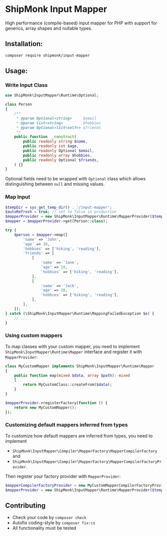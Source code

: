 # ShipMonk Input Mapper

High performance (compile-based) input mapper for PHP with support for generics, array shapes and nullable types.

## Installation:

```sh
composer require shipmonk/input-mapper
```

## Usage:

### Write Input Class

```php
use ShipMonk\InputMapper\Runtime\Optional;

class Person
{
    /**
     * @param Optional<string>     $email
     * @param list<string>         $hobbies
     * @param Optional<list<self>> $friends
     */
    public function __construct(
        public readonly string $name,
        public readonly int $age,
        public readonly Optional $email,
        public readonly array $hobbies,
        public readonly Optional $friends,
    ) {}
}
```

Optional fields need to be wrapped with `Optional` class which allows distinguishing between `null` and missing values.

### Map Input

```php
$tempDir = sys_get_temp_dir() . '/input-mapper';
$autoRefresh = true; // set to false in production
$mapperProvider = new ShipMonk\InputMapper\Runtime\MapperProvider($tempDir, $autoRefresh);
$mapper = $mapperProvider->get(Person::class);

try {
    $person = $mapper->map([
        'name' => 'John',
        'age' => 30,
        'hobbies' => ['hiking', 'reading'],
        'friends' => [
            [
                'name' => 'Jane',
                'age' => 28,
                'hobbies' => ['hiking', 'reading'],
            ],
            [
                'name' => 'Jack',
                'age' => 28,
                'hobbies' => ['hiking', 'reading'],
            ],
        ],
    ]);
} catch (\ShipMonk\InputMapper\Runtime\MappingFailedException $e) {
    // ...
}
```

### Using custom mappers

To map classes with your custom mapper, you need to implement `ShipMonk\InputMapper\Runtime\Mapper` interface and register it with `MapperProvider`:

```php
class MyCustomMapper implements ShipMonk\InputMapper\Runtime\Mapper
{
    public function map(mixed $data, array $path): mixed
    {
        return MyCustomClass::createFrom($data);
    }
}

$mapperProvider->registerFactory(function () {
    return new MyCustomMapper();
});
```

### Customizing default mappers inferred from types

To customize how default mappers are inferred from types, you need to implement

* `ShipMonk\InputMapper\Compiler\MapperFactory\MapperCompilerFactory` and
* `ShipMonk\InputMapper\Compiler\MapperFactory\MapperCompilerFactoryProvider`.

Then register your factory provider with `MapperProvider`:

```php
$mapperCompilerFactoryProvider = new MyCustomMapperCompilerFactoryProvider();
$mapperProvider = new ShipMonk\InputMapper\Runtime\MapperProvider($tempDir, $autoRefresh, $mapperCompilerFactoryProvider);
```


## Contributing
- Check your code by `composer check`
- Autofix coding-style by `composer fix:cs`
- All functionality must be tested
